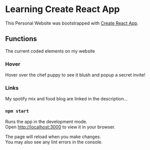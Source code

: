 # Learning Create React App

This Personal Website was bootstrapped with [Create React App](https://github.com/facebook/create-react-app).

## Functions

The current coded elements on my website

### Hover

Hover over the chef puppy to see it blush and popup a secret invite!

### Links

My spotify mix and food blog are linked in the description...

### `npm start`

Runs the app in the development mode.\
Open [http://localhost:3000](http://localhost:3000) to view it in your browser.

The page will reload when you make changes.\
You may also see any lint errors in the console.